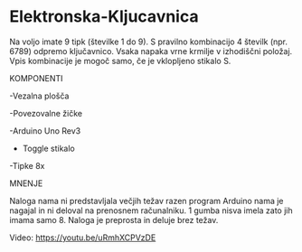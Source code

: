 # Elektronska-Kljucavnica
Na voljo imate 9 tipk (številke 1 do 9). S pravilno kombinacijo 4 številk (npr. 6789) odpremo ključavnico. Vsaka napaka vrne krmilje v izhodiščni položaj. Vpis kombinacije je mogoč samo, če je vklopljeno stikalo S.

KOMPONENTI

-Vezalna plošča

-Povezovalne žičke

-Arduino Uno Rev3

- Toggle stikalo

-Tipke 8x

MNENJE

Naloga nama ni predstavljala večjih težav razen program Arduino nama je nagajal in ni deloval na prenosnem računalniku. 1 gumba nisva imela zato jih imama samo 8. Naloga je preprosta in deluje brez težav.

Video: https://youtu.be/uRmhXCPVzDE
